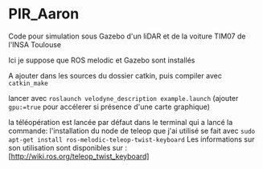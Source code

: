 # PIR_Aaron
Code pour simulation sous Gazebo d'un liDAR et de la voiture TIM07 de l'INSA Toulouse

Ici je suppose que ROS melodic et Gazebo sont installés

A ajouter dans les sources du dossier catkin, puis compiler avec ```catkin_make```

lancer avec ```roslaunch velodyne_description example.launch``` (ajouter ```gpu:=true``` pour accélerer si présence d'une carte graphique)

la téléopération est lancée par défaut dans le terminal qui a lancé la commande: 
l'installation du node de teleop que j'ai utilisé se fait avec ```sudo apt-get install ros-melodic-teleop-twist-keyboard```
Les informations sur son utilisation sont disponibles sur : [http://wiki.ros.org/teleop_twist_keyboard]
